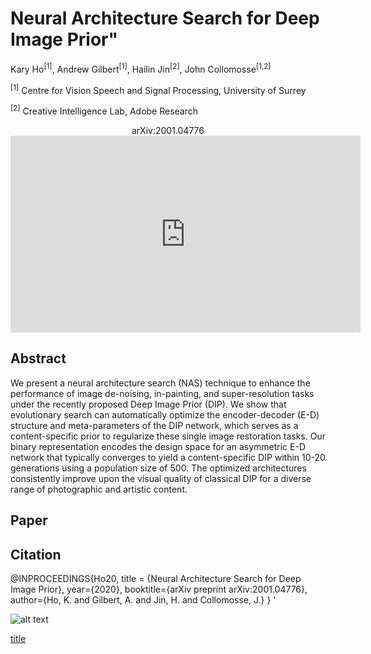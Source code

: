 #  Neural Architecture Search for Deep Image Prior" 


Kary Ho<sup>[1]</sup>, Andrew Gilbert<sup>[1]</sup>, Hailin Jin<sup>[2]</sup>, John Collomosse<sup>[1,2]</sup>

<sup>[1]</sup> Centre for Vision Speech and Signal Processing,
University of Surrey

<sup>[2]</sup> Creative Intelligence Lab, Adobe Research

<div align="center">
arXiv:2001.04776
</div>

<iframe width="560" height="315" src="https://www.youtube.com/embed/6JbqKdbHZb8" frameborder="0" allow="accelerometer; autoplay; encrypted-media; gyroscope; picture-in-picture" allowfullscreen></iframe>


## Abstract

We present a neural architecture search (NAS) technique to enhance the performance of image de-noising, in-painting, and super-resolution tasks under the recently proposed Deep Image Prior (DIP).  We show that evolutionary search can automatically optimize the encoder-decoder (E-D) structure and meta-parameters of the DIP network, which serves as a content-specific prior to regularize these single image restoration tasks.  Our binary representation encodes the design space for an asymmetric E-D network that typically converges to yield a content-specific DIP within 10-20 generations using a population size of $500$. The optimized architectures consistently improve upon the visual quality of classical DIP for a diverse range of photographic and artistic content.

## Paper


## Citation
@INPROCEEDINGS{Ho20,
				title = {Neural Architecture Search for Deep Image Prior},
				year={2020},
				booktitle={arXiv preprint arXiv:2001.04776}, 
				author={Ho, K. and Gilbert, A. and Jin, H. and Collomosse, J.}
			}
'

![alt text](image.jpg)

[title](https://www.example.com)
